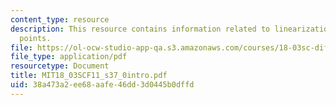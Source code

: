 ```yaml
---
content_type: resource
description: This resource contains information related to linearization linear critical
  points.
file: https://ol-ocw-studio-app-qa.s3.amazonaws.com/courses/18-03sc-differential-equations-fall-2011/38a473a2ee68aafe46dd3d0445b0dffd_MIT18_03SCF11_s37_0intro.pdf
file_type: application/pdf
resourcetype: Document
title: MIT18_03SCF11_s37_0intro.pdf
uid: 38a473a2-ee68-aafe-46dd-3d0445b0dffd
---
```

